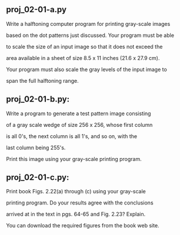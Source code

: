 proj_02-01-a.py
---------------
Write a halftoning computer program for printing gray-scale images 

based on the dot patterns just discussed. Your program must be able 

to scale the size of an input image so that it does not exceed the 

area available in a sheet of size 8.5 x 11 inches (21.6 x 27.9 cm). 

Your program must also scale the gray levels of the input image to 

span the full halftoning range.


proj_02-01-b.py:
---------------
Write a program to generate a test pattern image consisting 

of a gray scale wedge of size 256 x 256, whose first column 

is all 0's, the next column is all 1's, and so on, with the 

last column being 255's. 

Print this image using your gray-scale printing program.


proj_02-01-c.py:
---------------
Print book Figs. 2.22(a) through (c) using your gray-scale 

printing program. Do your results agree with the conclusions 

arrived at in the text in pgs. 64-65 and Fig. 2.23? Explain. 

You can download the required figures from the book web site.


